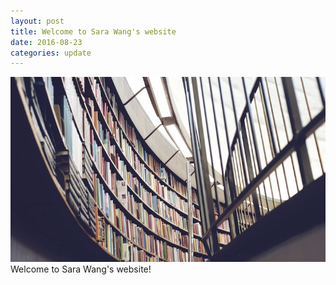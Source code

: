 ```yaml
---
layout: post
title: Welcome to Sara Wang's website
date: 2016-08-23
categories: update
---
```

<img src="/images/fulls/03.jpg" class="fit image"> 
Welcome to Sara Wang's website! 
